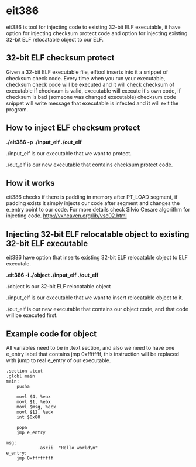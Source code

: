 # eit386
eit386 is tool for injecting code to existing 32-bit ELF executable, 
it have option for injecting checksum protect code and option for
injecting existing 32-bit ELF relocatable object to our ELF.

## 32-bit ELF checksum protect

Given a 32-bit ELF executable file, elftool inserts into it a
snippet of checksum check code. Every time when you run your executable,
checksum check code will be executed and it will check checksum of 
executable if checksum is valid, executable will execute it's own
code, if checksum is bad (someone was changed executable) checksum
code snippet will write message that executable is infected and it will
exit the program.

## How to inject ELF checksum protect

**./eit386 -p ./input_elf ./out_elf**

./input_elf is our executable that we want to protect.

./out_elf is our new executable that contains checksum protect code.

## How it works

eit386 checks if there is padding in memory after PT_LOAD segment, if
padding exists it simply injects our code after segment and changes the
e_entry point to our code. For more details check Silvio Cesare algorithm
for injecting code. http://vxheaven.org/lib/vsc02.html

## Injecting 32-bit ELF relocatable object to existing 32-bit ELF executable

eit386 have option that inserts existing 32-bit ELF relocatable object
to ELF executale.

**.eit386 -i ./object ./input_elf ./out_elf**

./object is our 32-bit ELF relocatable object

./input_elf is our executable that we want to insert relocatable object to it.

./out_elf is our new executable that contains our object code, and that code
will be executed first.

## Example code for object

All variables need to be in .text section, and also we need to have one
e_entry label that contains jmp 0xffffffff, this instruction will be replaced
with jump to real e_entry of our executable.

```assembly
.section .text
.globl main
main:
	pusha

	movl $4, %eax
	movl $1, %ebx
	movl $msg, %ecx
	movl $12, %edx
	int $0x80	

	popa
	jmp e_entry

msg:
        	.ascii  "Hello world\n"
e_entry:
	jmp 0xffffffff

```

